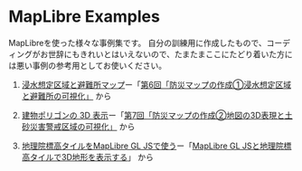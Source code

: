 # MapLibre Examples
MapLibreを使った様々な事例集です。
自分の訓練用に作成したもので、コーディングがお世辞にもきれいとはいえないので、たまたまここにたどり着いた方には悪い事例の参考用としてお使いください。

1. [浸水想定区域と避難所マップ](https://hikagetombo.github.io/Maplibre-Examples/Disaster/webmap/index.html
)ー「[第6回「防災マップの作成①浸水想定区域と避難所の可視化」](https://zenn.dev/mierune_inc/books/location-engineering/viewer/part6) から

2. [建物ポリゴンの 3D 表示](https://hikagetombo.github.io/Maplibre-Examples/3Dbuilding/index.html)ー「[第7回「防災マップの作成②地図の3D表現と土砂災害警戒区域の可視化」](https://zenn.dev/mierune_inc/books/location-engineering/viewer/part7) から
3. [地理院標高タイルをMapLibre GL JSで使う](https://hikagetombo.github.io/Maplibre-Examples/DEM/webmap/index.html)ー「[MapLibre GL JSと地理院標高タイルで3D地形を表示する](https://github.com/mug-jp/maplibre-gl-gsi-terrain)」 から
